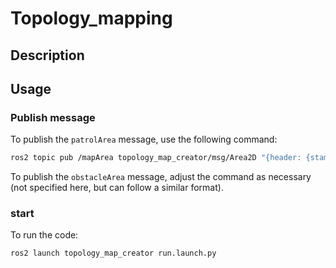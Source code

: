 # Topology_mapping

## Description

## Usage
### Publish message
To publish the `patrolArea` message, use the following command:

```bash
ros2 topic pub /mapArea topology_map_creator/msg/Area2D "{header: {stamp: {sec: 0, nanosec: 0}, frame_id: 'map'}, points: [{x: 0.0, y: 0.0, z: 0.0}, {x: 1.0, y: 0.0, z: 0.0}, {x: 0.5, y: 0.5, z: 0.0}]}"
```
To publish the `obstacleArea` message, adjust the command as necessary (not specified here, but can follow a similar format).

### start
To run the code:
```bash
ros2 launch topology_map_creator run.launch.py
```